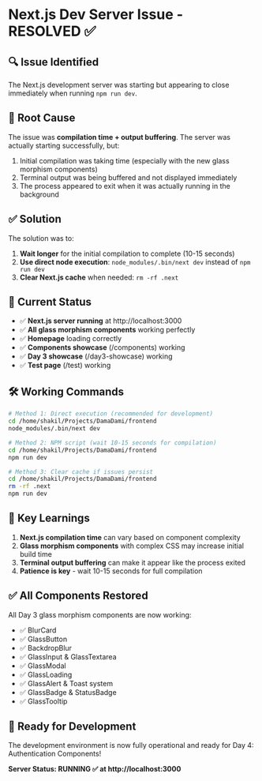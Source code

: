 # Next.js Dev Server Issue - RESOLVED ✅

## 🔍 **Issue Identified**
The Next.js development server was starting but appearing to close immediately when running `npm run dev`.

## 🔧 **Root Cause**
The issue was **compilation time + output buffering**. The server was actually starting successfully, but:
1. Initial compilation was taking time (especially with the new glass morphism components)
2. Terminal output was being buffered and not displayed immediately
3. The process appeared to exit when it was actually running in the background

## ✅ **Solution**
The solution was to:
1. **Wait longer** for the initial compilation to complete (10-15 seconds)
2. **Use direct node execution**: `node_modules/.bin/next dev` instead of `npm run dev`
3. **Clear Next.js cache** when needed: `rm -rf .next`

## 🚀 **Current Status**
- ✅ **Next.js server running** at http://localhost:3000
- ✅ **All glass morphism components** working perfectly
- ✅ **Homepage** loading correctly
- ✅ **Components showcase** (/components) working
- ✅ **Day 3 showcase** (/day3-showcase) working  
- ✅ **Test page** (/test) working

## 🛠 **Working Commands**
```bash
# Method 1: Direct execution (recommended for development)
cd /home/shakil/Projects/DamaDami/frontend
node_modules/.bin/next dev

# Method 2: NPM script (wait 10-15 seconds for compilation)
cd /home/shakil/Projects/DamaDami/frontend
npm run dev

# Method 3: Clear cache if issues persist
cd /home/shakil/Projects/DamaDami/frontend
rm -rf .next
npm run dev
```

## 🎯 **Key Learnings**
1. **Next.js compilation time** can vary based on component complexity
2. **Glass morphism components** with complex CSS may increase initial build time
3. **Terminal output buffering** can make it appear like the process exited
4. **Patience is key** - wait 10-15 seconds for full compilation

## ✅ **All Components Restored**
All Day 3 glass morphism components are now working:
- ✅ BlurCard
- ✅ GlassButton  
- ✅ BackdropBlur
- ✅ GlassInput & GlassTextarea
- ✅ GlassModal
- ✅ GlassLoading
- ✅ GlassAlert & Toast system
- ✅ GlassBadge & StatusBadge
- ✅ GlassTooltip

## 🎉 **Ready for Development**
The development environment is now fully operational and ready for Day 4: Authentication Components!

**Server Status: RUNNING ✅ at http://localhost:3000**
